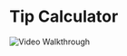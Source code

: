 # Tip Calculator
<img src="/fahussain/tiptop/raw/master/tiptop.gif" alt="Video Walkthrough" style="max-width:100%;">
